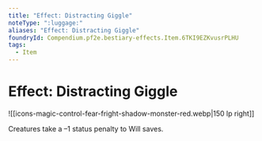 ```yaml
---
title: "Effect: Distracting Giggle"
noteType: ":luggage:"
aliases: "Effect: Distracting Giggle"
foundryId: Compendium.pf2e.bestiary-effects.Item.6TKI9EZKvusrPLHU
tags:
  - Item
---
```


# Effect: Distracting Giggle
![[icons-magic-control-fear-fright-shadow-monster-red.webp|150 lp right]]

Creatures take a –1 status penalty to Will saves.
